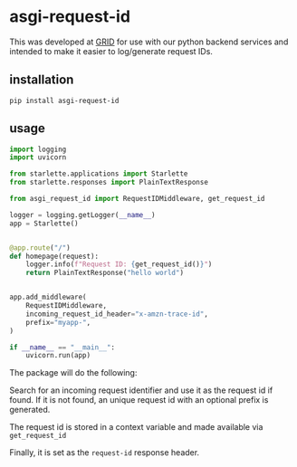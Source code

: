 asgi-request-id
===============

This was developed at [GRID](https://github.com/GRID-is) for use with our
python backend services and intended to make it easier to log/generate 
request IDs.

installation
------------
```
pip install asgi-request-id
```

usage
-----
```python
import logging
import uvicorn

from starlette.applications import Starlette
from starlette.responses import PlainTextResponse

from asgi_request_id import RequestIDMiddleware, get_request_id

logger = logging.getLogger(__name__)
app = Starlette()


@app.route("/")
def homepage(request):
    logger.info(f"Request ID: {get_request_id()}")
    return PlainTextResponse("hello world")


app.add_middleware(
    RequestIDMiddleware,
    incoming_request_id_header="x-amzn-trace-id",
    prefix="myapp-",
)

if __name__ == "__main__":
    uvicorn.run(app)
```
The package will do the following:

Search for an incoming request identifier and use it as the request id if found.
If it is not found, an unique request id with an optional prefix is generated.

The request id is stored in a context variable and made available via 
`get_request_id`

Finally, it is set as the `request-id` response header.